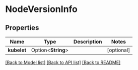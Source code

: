 # NodeVersionInfo

## Properties

Name | Type | Description | Notes
------------ | ------------- | ------------- | -------------
**kubelet** | Option<**String**> |  | [optional]

[[Back to Model list]](../README.md#documentation-for-models) [[Back to API list]](../README.md#documentation-for-api-endpoints) [[Back to README]](../README.md)


